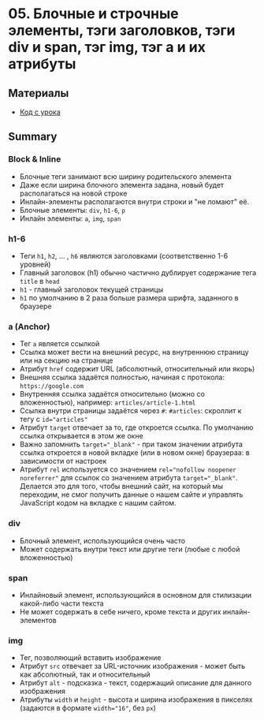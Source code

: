 # 05. Блочные и строчные элементы, тэги заголовков, тэги div и span, тэг img, тэг a и их атрибуты

## Материалы
* [Код с урока](src)

## Summary
### Block & Inline
* Блочные теги занимают всю ширину родительского элемента
* Даже если ширина блочного элемента задана, новый будет располагаться на новой строке
* Инлайн-элементы располагаются внутри строки и "не ломают" её.
* Блочные элементы: `div`, `h1-6`, `p`
* Инлайн элементы: `a`, `img`, `span`

### h1-6
* Теги `h1`, `h2`, ... , `h6` являются заголовками (соответственно 1-6 уровней)
* Главный заголовок (h1) обычно частично дублирует содержание тега `title` в `head`
* `h1` - главный заголовок текущей страницы
* `h1` по умолчанию в 2 раза больше размера шрифта, заданного в браузере


### a (Anchor)
* Тег `a` является ссылкой
* Ссылка может вести на внешний ресурс, на внутреннюю страницу или на секцию на странице
* Атрибут `href` содержит URL (абсолютный, относительный или якорь)
* Внешняя ссылка задаётся полностью, начиная с протокола: `https://google.com`
* Внутренняя ссылка задаётся относительно (можно со вложенностью), например: `articles/article-1.html`
* Ссылка внутри страницы задаётся через `#`: `#articles`: скроллит к тегу с `id="articles"`
* Атрибут `target` отвечает за то, где откроется ссылка. По умолчанию ссылка открывается в этом же окне
* Важно запомнить `target="_blank"` - при таком значении атрибута ссылка откроется в новой вкладке (или в новом окне) браузераа: в зависимости от настроек
* Атрибут `rel` используется со значением `rel="nofollow noopener noreferrer"` для ссылок со значением атрибута `target="_blank"`.
Делается это для того, чтобы внешний сайт, на который мы переходим, не смог получить данные
о нашем сайте и управлять JavaScript кодом на вкладке с нашим сайтом.
  
### div
* Блочный элемент, использующийся очень часто
* Может содержать внутри текст или другие теги (любые с любой вложенностью)

### span
* Инлайновый элемент, использующийся в основном для стилизации какой-либо части текста
* Не может содержать в себе ничего, кроме текста и других инлайн-элементов

### img
* Тег, позволяющий вставить изображение
* Атрибут `src` отвечает за URL-источник изображения - может быть как абсолютный, так и относительный
* Атрибут `alt` - подсказка - текст, содержащий описание для данного изображения
* Атрибуты `width` и `height` - высота и ширина изображения в пикселях (задаются в формате `width="16"`, без `px`)
